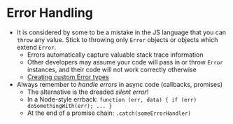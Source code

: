 # Error Handling

* It is considered by some to be a mistake in the JS language that you can `throw` any value. Stick to throwing only `Error` objects or objects which extend `Error`.
  * Errors automatically capture valuable stack trace information
  * Other developers may assume your code will pass in or throw `Error` instances, and their code will not work correctly otherwise
  * [Creating custom Error types](https://mzl.la/2jbVhJS)
* Always remember to *handle errors* in async code (callbacks, promises)
  * The alternative is the dreaded *silent error*!
  * In a Node-style errback: `function (err, data) { if (err) doSomethingWith(err); ... }`
  * At the end of a promise chain: `.catch(someErrorHandler)`
